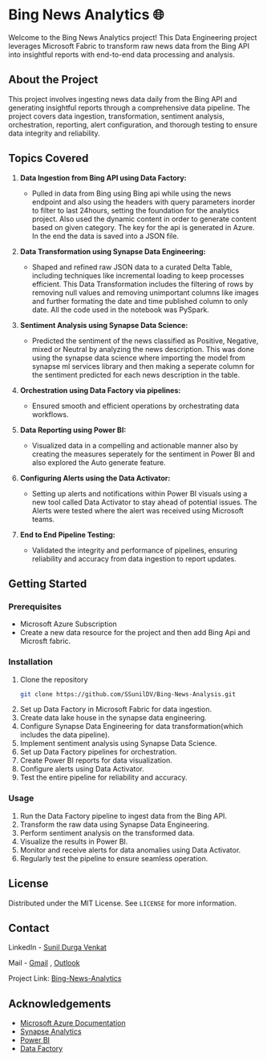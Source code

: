 # Bing News Analytics 🌐

Welcome to the Bing News Analytics project! This Data Engineering project leverages Microsoft Fabric to transform raw news data from the Bing API into insightful reports with end-to-end data processing and analysis.

## About the Project

This project involves ingesting news data daily from the Bing API and generating insightful reports through a comprehensive data pipeline. The project covers data ingestion, transformation, sentiment analysis, orchestration, reporting, alert configuration, and thorough testing to ensure data integrity and reliability.

## Topics Covered

1. **Data Ingestion from Bing API using Data Factory:** 
   - Pulled in data from Bing using Bing api while using the news endpoint and also using the headers with query parameters inorder to filter to last 24hours, setting the foundation for the analytics project. Also used the dynamic content in order to generate content based on given category. The key for the api is generated in Azure. In the end the data is saved into a JSON file.
   
2. **Data Transformation using Synapse Data Engineering:** 
   - Shaped and refined raw JSON data to a curated Delta Table, including techniques like incremental loading to keep processes efficient. This Data Transformation includes the filtering of rows by removing null values and removing unimportant columns like images and further formating the date and time published column to only date. All the code used in the notebook was PySpark.

3. **Sentiment Analysis using Synapse Data Science:** 
   - Predicted the sentiment of the news classified as Positive, Negative, mixed or Neutral by analyzing the news description. This was done using the synapse data science where importing the model from synapse ml services library and then making a seperate column for the sentiment predicted for each news description in the table.

4. **Orchestration using Data Factory via pipelines:** 
   - Ensured smooth and efficient operations by orchestrating data workflows.

5. **Data Reporting using Power BI:** 
   - Visualized data in a compelling and actionable manner also by creating the measures seperately for the sentiment in Power BI and also explored the Auto generate feature.

6. **Configuring Alerts using the Data Activator:** 
   - Setting up alerts and notifications within Power BI visuals using a new tool called Data Activator to stay ahead of potential issues. The Alerts were tested where the alert was received using Microsoft teams.

7. **End to End Pipeline Testing:** 
   - Validated the integrity and performance of pipelines, ensuring reliability and accuracy from data ingestion to report updates.


## Getting Started

### Prerequisites

- Microsoft Azure Subscription
- Create a new data resource for the project and then add Bing Api and Microsft fabric.

### Installation

1. Clone the repository
   ```sh
   git clone https://github.com/SSunilDV/Bing-News-Analysis.git
   ```
2. Set up Data Factory in Microsoft Fabric for data ingestion.
3. Create data lake house in the synapse data engineering.
4. Configure Synapse Data Engineering for data transformation(which includes the data pipeline).
5. Implement sentiment analysis using Synapse Data Science.
6. Set up Data Factory pipelines for orchestration.
7. Create Power BI reports for data visualization.
8. Configure alerts using Data Activator.
9. Test the entire pipeline for reliability and accuracy.

### Usage

1. Run the Data Factory pipeline to ingest data from the Bing API.
2. Transform the raw data using Synapse Data Engineering.
3. Perform sentiment analysis on the transformed data.
4. Visualize the results in Power BI.
5. Monitor and receive alerts for data anomalies using Data Activator.
6. Regularly test the pipeline to ensure seamless operation.


## License

Distributed under the MIT License. See `LICENSE` for more information.

## Contact

LinkedIn - [Sunil Durga Venkat](https://www.linkedin.com/in/sunil-durga-venkat/)

Mail - [Gmail](sdvsurimalla@gmail.com) , [Outlook](sxs6577@mavs.uta.edu)

Project Link: [Bing-News-Analytics](https://github.com/SSunilDV/Bing-News-Analysis)

## Acknowledgements

- [Microsoft Azure Documentation](https://docs.microsoft.com/azure/)
- [Synapse Analytics](https://docs.microsoft.com/azure/synapse-analytics/)
- [Power BI](https://docs.microsoft.com/power-bi/)
- [Data Factory](https://docs.microsoft.com/azure/data-factory/)
